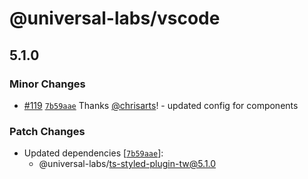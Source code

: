 # @universal-labs/vscode

## 5.1.0

### Minor Changes

- [#119](https://github.com/react-universal/tailwind/pull/119) [`7b59aae`](https://github.com/react-universal/tailwind/commit/7b59aae96e7232868a7d8a3871d7d1d0dd2ca186) Thanks [@chrisarts](https://github.com/chrisarts)! - updated config for components

### Patch Changes

- Updated dependencies [[`7b59aae`](https://github.com/react-universal/tailwind/commit/7b59aae96e7232868a7d8a3871d7d1d0dd2ca186)]:
  - @universal-labs/ts-styled-plugin-tw@5.1.0
